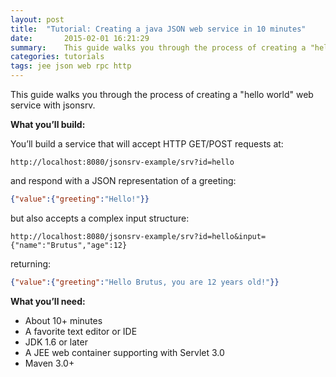 ```yaml
---
layout: post
title:  "Tutorial: Creating a java JSON web service in 10 minutes"
date:       2015-02-01 16:21:29
summary:    This guide walks you through the process of creating a "hello world" web service with jsonsrv.
categories: tutorials
tags: jee json web rpc http
---
```

This guide walks you through the process of creating a "hello world" web service with jsonsrv.

**What you’ll build:**

You’ll build a service that will accept HTTP GET/POST requests at:

```
http://localhost:8080/jsonsrv-example/srv?id=hello
```
and respond with a JSON representation of a greeting:

```json
{"value":{"greeting":"Hello!"}}
```

but also accepts a complex input structure:

```
http://localhost:8080/jsonsrv-example/srv?id=hello&input={"name":"Brutus","age":12} 
```

returning:

```json
{"value":{"greeting":"Hello Brutus, you are 12 years old!"}}
```

**What you’ll need:**

* About 10+ minutes
* A favorite text editor or IDE
* JDK 1.6 or later
* A JEE web container supporting with Servlet 3.0
* Maven 3.0+

